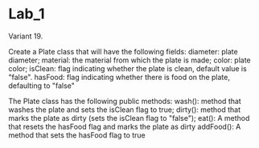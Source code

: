 # Lab_1
Variant 19.

Create a Plate class that will have the following fields:
diameter: plate diameter;
material: the material from which the plate is made;
color: plate color;
isClean: flag indicating whether the plate is clean, default value is "false".
hasFood: flag indicating whether there is food on the plate, defaulting to "false"

The Plate class has the following public methods:
wash(): method that washes the plate and sets the isClean flag to true;
dirty(): method that marks the plate as dirty (sets the isClean flag to "false");
eat(): A method that resets the hasFood flag and marks the plate as dirty
addFood(): A method that sets the hasFood flag to true